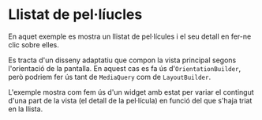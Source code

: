 # Llistat de pel·líucles

En aquet exemple es mostra un llistat de pel·lícules i el seu detall en fer-ne clic sobre elles.

Es tracta d'un disseny adaptatiu que compon la vista principal segons l'orientació de la pantalla. En aquest cas es fa ús d'`OrientationBuilder`, però podriem fer ús tant de `MediaQuery` com de `LayoutBuilder`.

L'exemple mostra com fem ús d'un widget amb estat per variar el contingut d'una part de la vista (el detall de la pel·lícula) en funció del que s'haja triat en la llista.